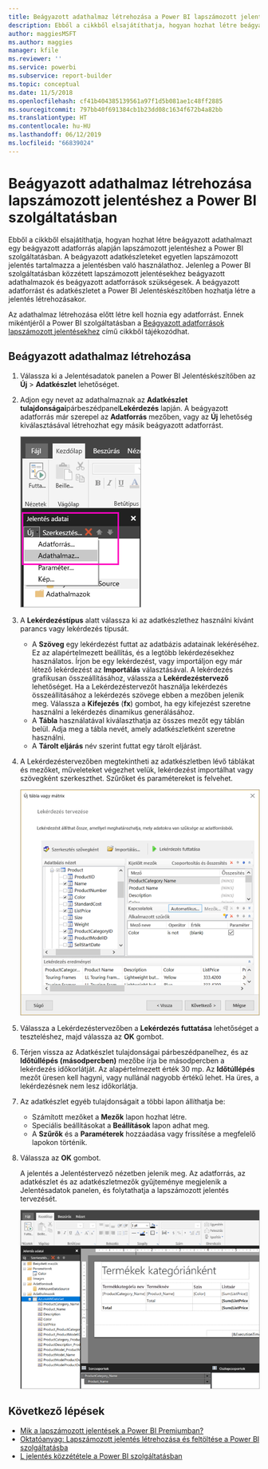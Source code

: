 ```yaml
---
title: Beágyazott adathalmaz létrehozása a Power BI lapszámozott jelentéséhez
description: Ebből a cikkből elsajátíthatja, hogyan hozhat létre beágyazott adathalmazt egy beágyazott adatforrás alapján lapszámozott jelentéshez a Power BI szolgáltatásban.
author: maggiesMSFT
ms.author: maggies
manager: kfile
ms.reviewer: ''
ms.service: powerbi
ms.subservice: report-builder
ms.topic: conceptual
ms.date: 11/5/2018
ms.openlocfilehash: cf41b404385139561a97f1d5b081ae1c48ff2885
ms.sourcegitcommit: 797bb40f691384cb1b23dd08c1634f672b4a82bb
ms.translationtype: HT
ms.contentlocale: hu-HU
ms.lasthandoff: 06/12/2019
ms.locfileid: "66839024"
---
```

# <a name="create-an-embedded-dataset-for-a-paginated-report-in-the-power-bi-service"></a>Beágyazott adathalmaz létrehozása lapszámozott jelentéshez a Power BI szolgáltatásban

Ebből a cikkből elsajátíthatja, hogyan hozhat létre beágyazott adathalmazt egy beágyazott adatforrás alapján lapszámozott jelentéshez a Power BI szolgáltatásban. A beágyazott adatkészleteket egyetlen lapszámozott jelentés tartalmazza a jelentésben való használathoz. Jelenleg a Power BI szolgáltatásban közzétett lapszámozott jelentésekhez beágyazott adathalmazok és beágyazott adatforrások szükségesek. A beágyazott adatforrást és adatkészletet a Power BI Jelentéskészítőben hozhatja létre a jelentés létrehozásakor. 

Az adathalmaz létrehozása előtt létre kell hoznia egy adatforrást. Ennek mikéntjéről a Power BI szolgáltatásban a [Beágyazott adatforrások lapszámozott jelentésekhez](paginated-reports-embedded-data-source.md) című cikkből tájékozódhat.
  
## <a name="create-an-embedded-dataset"></a>Beágyazott adathalmaz létrehozása
  
1. Válassza ki a Jelentésadatok panelen a Power BI Jelentéskészítőben az **Új** > **Adatkészlet** lehetőséget.

1. Adjon egy nevet az adathalmaznak az **Adatkészlet tulajdonságai**párbeszédpanel**Lekérdezés** lapján. A beágyazott adatforrás már szerepel az **Adatforrás** mezőben, vagy az **Új** lehetőség kiválasztásával létrehozhat egy másik beágyazott adatforrást.
 
   ![Új adatkészlet](media/paginated-reports-create-embedded-dataset/power-bi-paginated-new-dataset.png)  

3. A **Lekérdezéstípus** alatt válassza ki az adatkészlethez használni kívánt parancs vagy lekérdezés típusát. 
    - A **Szöveg** egy lekérdezést futtat az adatbázis adatainak lekéréséhez. Ez az alapértelmezett beállítás, és a legtöbb lekérdezésekhez használatos. Írjon be egy lekérdezést, vagy importáljon egy már létező lekérdezést az **Importálás** választásával. A lekérdezés grafikusan összeállításához, válassza a **Lekérdezéstervező** lehetőséget. Ha a Lekérdezéstervezőt használja lekérdezés összeállításához a lekérdezés szövege ebben a mezőben jelenik meg. Válassza a **Kifejezés** (**fx**) gombot, ha egy kifejezést szeretne használni a lekérdezés dinamikus generálásához. 
    - A **Tábla** használatával kiválaszthatja az összes mezőt egy táblán belül. Adja meg a tábla nevét, amely adatkészletként szeretne használni.
    - A **Tárolt eljárás** név szerint futtat egy tárolt eljárást.

4. A Lekérdezéstervezőben megtekintheti az adatkészletben lévő táblákat és mezőket, műveleteket végezhet velük, lekérdezést importálhat vagy szövegként szerkeszthet. Szűrőket és paramétereket is felvehet. 

    ![Lekérdezéstervező](media/paginated-reports-create-embedded-dataset/power-bi-paginated-embedded-dataset-edit-query.png)

5. Válassza a Lekérdezéstervezőben a **Lekérdezés futtatása** lehetőséget a teszteléshez, majd válassza az **OK** gombot.

1. Térjen vissza az Adatkészlet tulajdonságai párbeszédpanelhez, és az **Időtúllépés (másodpercben)** mezőbe írja be másodpercben a lekérdezés időkorlátját. Az alapértelmezett érték 30 mp. Az **Időtúllépés** mezőt üresen kell hagyni, vagy nullánál nagyobb értékű lehet. Ha üres, a lekérdezésnek nem lesz időkorlátja.

7.  Az adatkészlet egyéb tulajdonságait a többi lapon állíthatja be:
    - Számított mezőket a **Mezők** lapon hozhat létre.
    - Speciális beállításokat a **Beállítások** lapon adhat meg.
    - A **Szűrők** és a **Paraméterek** hozzáadása vagy frissítése a megfelelő lapokon történik.

8. Válassza az **OK** gombot.
 
   A jelentés a Jelentéstervező nézetben jelenik meg. Az adatforrás, az adatkészlet és az adatkészletmezők gyűjteménye megjelenik a Jelentésadatok panelen, és folytathatja a lapszámozott jelentés tervezését.  

    ![Adatkészlet a Jelentéstervező nézetben](media/paginated-reports-create-embedded-dataset/power-bi-paginated-embedded-dataset-report-design-view.png) 
 
## <a name="next-steps"></a>Következő lépések 

- [Mik a lapszámozott jelentések a Power BI Premiumban?](paginated-reports-report-builder-power-bi.md)  
- [Oktatóanyag: Lapszámozott jelentés létrehozása és feltöltése a Power BI szolgáltatásba](paginated-reports-quickstart-aw.md)
- [L jelentés közzététele a Power BI szolgáltatásban](paginated-reports-save-to-power-bi-service.md)

